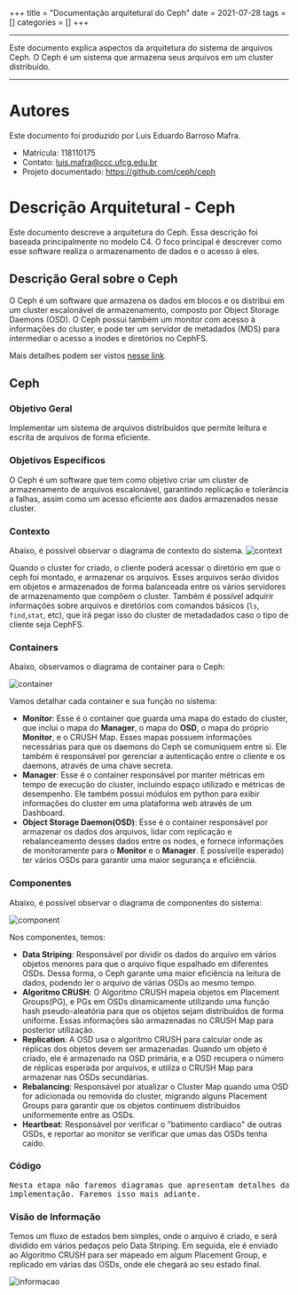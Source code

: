 +++
title = "Documentação arquitetural do Ceph"
date = 2021-07-28
tags = []
categories = []
+++

---

Este documento explica aspectos da arquitetura do sistema de arquivos Ceph. O Ceph é um sistema que armazena seus arquivos em um cluster distribuído.

---

# Autores

Este documento foi produzido por Luis Eduardo Barroso Mafra.

- Matrícula: 118110175
- Contato: luis.mafra@ccc.ufcg.edu.br
- Projeto documentado: https://github.com/ceph/ceph

# Descrição Arquitetural - Ceph

Este documento descreve a arquitetura do Ceph. Essa descrição foi baseada principalmente no modelo C4. O foco principal é descrever como esse software realiza o armazenamento de dados e o acesso à eles.

## Descrição Geral sobre o Ceph

O Ceph é um software que armazena os dados em blocos e os distribui em um cluster escalonável de armazenamento, composto por Object Storage Daemons (OSD). O Ceph possui também um monitor com acesso à informações do cluster, e pode ter um servidor de metadados (MDS) para intermediar o acesso a inodes e diretórios no CephFS.

Mais detalhes podem ser vistos [nesse link](https://docs.ceph.com/en/latest/).

## Ceph

### Objetivo Geral

Implementar um sistema de arquivos distribuídos que permite leitura e escrita de arquivos de forma eficiente.

### Objetivos Específicos

O Ceph é um software que tem como objetivo criar um cluster de armazenamento de arquivos escalonável, garantindo replicação e tolerância a falhas, assim como um acesso eficiente aos dados armazenados nesse cluster.

### Contexto
Abaixo, é possível observar o diagrama de contexto do sistema.
![context](context.png)

Quando o cluster for criado, o cliente poderá acessar o diretório em que o ceph foi montado, e armazenar os arquivos. Esses arquivos serão dividos em objetos e armazenados de forma balanceada entre os vários servidores de armazenamento que compõem o cluster. Também é possível adquirir informações sobre arquivos e diretórios com comandos básicos (`ls`, `find`,`stat`, etc), que irá pegar isso do cluster de metadadados caso o tipo de cliente seja CephFS.

### Containers

Abaixo, observamos o diagrama de container para o Ceph:

![container](container.png)

Vamos detalhar cada container e sua função no sistema:

- **Monitor**: Esse é o container que guarda uma mapa do estado do cluster, que inclui o mapa do **Manager**, o mapa do **OSD**, o mapa do próprio **Monitor**, e o CRUSH Map. Esses mapas possuem informações necessárias para que os daemons do Ceph se comuniquem entre si. Ele também é responsável por gerenciar a autenticação entre o cliente e os daemons, através de uma chave secreta.
- **Manager**: Esse é o container responsável por manter métricas em tempo de execução do cluster, incluindo espaço utilizado e métricas de desempenho. Ele também possui módulos em python para exibir informações do cluster em uma plataforma web através de um Dashboard.
- **Object Storage Daemon(OSD)**: Esse é o container responsável por armazenar os dados dos arquivos, lidar com replicação e rebalanceamento desses dados entre os nodes, e fornece informações de monitoramente para o **Monitor** e o **Manager**. É possível(e esperado) ter vários OSDs para garantir uma maior segurança e eficiência.

### Componentes

Abaixo, é possível observar o diagrama de componentes do sistema:

![component](component.png)

Nos componentes, temos:

- **Data Striping**: Responsável por dividir os dados do arquivo em vários objetos menores para que o arquivo fique espalhado em diferentes OSDs. Dessa forma, o Ceph garante uma maior eficiência na leitura de dados, podendo ler o arquivo de várias OSDs ao mesmo tempo.
- **Algoritmo CRUSH**: O Algoritmo CRUSH mapeia objetos em Placement Groups(PG), e PGs em OSDs dinamicamente utilizando uma função hash pseudo-aleatória para que os objetos sejam distribuídos de forma uniforme. Essas informações são armazenadas no CRUSH Map para posterior utilização.
- **Replication**: A OSD usa o algoritmo CRUSH para calcular onde as réplicas dos objetos devem ser armazenadas. Quando um objeto é criado, ele é armazenado na OSD primária, e a OSD recupera o número de réplicas esperada por arquivos, e utiliza o CRUSH Map para armazenar nas OSDs secundárias.
- **Rebalancing**: Responsável por atualizar o Cluster Map quando uma OSD for adicionada ou removida do cluster, migrando alguns Placement Groups para garantir que os objetos continuem distribuidos uniformemente entre as OSDs.
- **Heartbeat**: Responsável por verificar o "batimento cardíaco" de outras OSDs, e reportar ao monitor se verificar que umas das OSDs tenha caído.

### Código
<pre>
Nesta etapa não faremos diagramas que apresentam detalhes da
implementação. Faremos isso mais adiante.
</pre>

### Visão de Informação

Temos um fluxo de estados bem simples, onde o arquivo é criado, e será dividido em vários pedaços pelo Data Striping. Em seguida, ele é enviado ao Algoritmo CRUSH para ser mapeado em algum Placement Group, e replicado em várias das OSDs, onde ele chegará ao seu estado final.

![informacao](informacao.png)